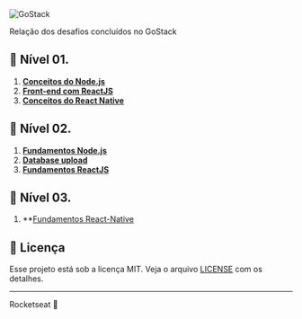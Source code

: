 <img alt="GoStack" src="https://storage.googleapis.com/golden-wind/bootcamp-gostack/header-desafios.png" />

<p>Relação dos desafios concluídos no GoStack</p> 

## 📄 Nível 01. 
 1. **[Conceitos do Node.js](https://github.com/lucaxsilveira/desafio-conceitos-node)**
 2. **[Front-end com ReactJS](https://github.com/lucaxsilveira/conceitos-reactjs)**
 2. **[Conceitos do React Native](https://github.com/lucaxsilveira/conceitos-react-native)**

## :bookmark_tabs: Nível 02. 
1. **[Fundamentos Node.js](https://github.com/lucaxsilveira/desafio-fundamentos-nodejs)**
2. **[Database upload](https://github.com/lucaxsilveira/template-typeorm-upload)**
3. **[Fundamentos ReactJS](https://github.com/lucaxsilveira/fundamentos-reactjs)**

## :bookmark_tabs: Nível 03. 
1. **[Fundamentos React-Native](https://github.com/lucaxsilveira/gostack-template-fundamentos-react-native)


## :memo: Licença

Esse projeto está sob a licença MIT. Veja o arquivo [LICENSE](LICENSE) com os detalhes.

---

Rocketseat :wave:
